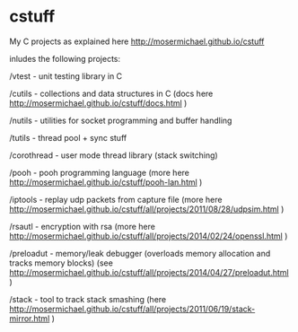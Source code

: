 cstuff
======

My C projects as explained here http://mosermichael.github.io/cstuff

inludes the following projects: 

/vtest  - unit testing library in C

/cutils  - collections and data structures in C (docs here http://mosermichael.github.io/cstuff/docs.html )

/nutils - utilities for socket programming and buffer handling

/tutils - thread pool + sync stuff

/corothread - user mode thread library (stack switching)

/pooh   - pooh programming language (more here http://mosermichael.github.io/cstuff/pooh-lan.html )

/iptools - replay udp packets from capture file (more here http://mosermichael.github.io/cstuff/all/projects/2011/08/28/udpsim.html )

/rsautl  - encryption with rsa (more here http://mosermichael.github.io/cstuff/all/projects/2014/02/24/openssl.html )

/preloadut - memory/leak debugger (overloads memory allocation and tracks memory blocks) (see http://mosermichael.github.io/cstuff/all/projects/2014/04/27/preloadut.html )

/stack - tool to track stack smashing (here http://mosermichael.github.io/cstuff/all/projects/2011/06/19/stack-mirror.html )



